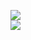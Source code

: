 [![](https://img.shields.io/badge/Made%20With-Github%20Spray-lightgrey.svg?style=for-the-badge&logo=github)](https://github.com/Annihil/github-spray#20017)  
[![](https://i.imgur.com/2DrTn0Z.gif)](https://github.com/Annihil/github-spray)